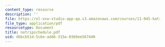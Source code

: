 ```yaml
---
content_type: resource
description: ''
file: https://ol-ocw-studio-app-qa.s3.amazonaws.com/courses/11-945-katrina-practicum-spring-2006/dbbcb51d5cbeaddb315e0369ee567440_notripschedule.pdf
file_type: application/pdf
resourcetype: Document
title: notripschedule.pdf
uid: dbbcb51d-5cbe-addb-315e-0369ee567440
---
```

